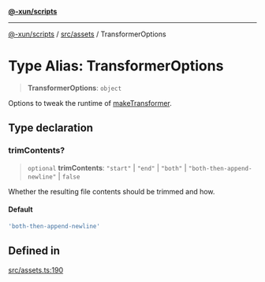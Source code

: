 [**@-xun/scripts**](../../../README.md)

***

[@-xun/scripts](../../../README.md) / [src/assets](../README.md) / TransformerOptions

# Type Alias: TransformerOptions

> **TransformerOptions**: `object`

Options to tweak the runtime of [makeTransformer](../functions/makeTransformer.md).

## Type declaration

### trimContents?

> `optional` **trimContents**: `"start"` \| `"end"` \| `"both"` \| `"both-then-append-newline"` \| `false`

Whether the resulting file contents should be trimmed and how.

#### Default

```ts
'both-then-append-newline'
```

## Defined in

[src/assets.ts:190](https://github.com/Xunnamius/xscripts/blob/cfe28e3d801ec1b719b0dedbda4e9f63d7924b77/src/assets.ts#L190)
